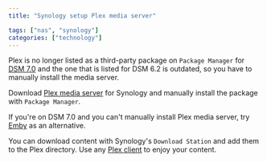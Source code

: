 ```yaml
---
title: "Synology setup Plex media server"

tags: ["nas", "synology"]
categories: ["technology"]
---
```


Plex is no longer listed as a third-party package on `Package Manager` for [DSM 7.0](https://www.synology.com/en-us/dsm/packages?) and the one that is listed for DSM 6.2 is outdated, so you have to manually install the media server. 

Download [Plex media server](https://www.plex.tv/media-server-downloads/#plex-media-server) for Synology and manually install the package with `Package Manager`.

If you're on DSM 7.0 and you can't manually install Plex media server, try [Emby](https://www.synology.com/en-us/dsm/packages/EmbyServer?os_ver=7.0) as an alternative.

You can download content with Synology's `Download Station` and add them to the Plex directory. Use any [Plex client](https://www.plex.tv/media-server-downloads/#plex-app) to enjoy your content.
